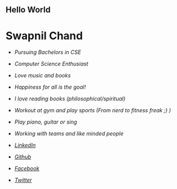 ## Hello World

# Swapnil Chand #

- _Pursuing Bachelors in CSE_
- _Computer Science Enthusiast_
- _Love music and books_
- _Happiness for all is the goal!_


- _I love reading books (philosophical/spiritual)_
- _Workout at gym and play sports (From nerd to fitness freak ;) )_
- _Play piano, guitar or sing_
- _Working with teams and like minded people_


- *[LinkedIn](https://www.linkedin.com/in/swapnil-chand-887aa117a/)*
- *[Github](https://github.com/SwapnilChand/)*
- *[Facebook](https://www.facebook.com/swapnil.chand.399)*
- *[Twitter](https://twitter.com/Swapnil43128204)*



